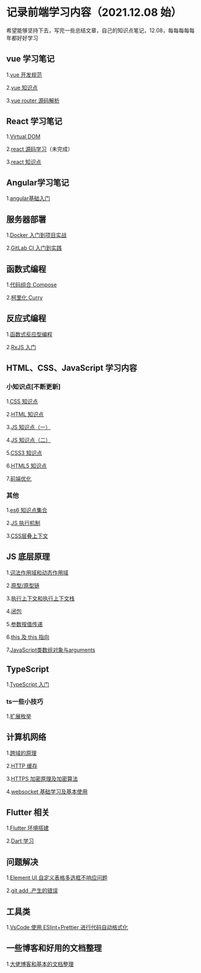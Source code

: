 # 记录前端学习内容（2021.12.08 始）

希望能够坚持下去，写完一些总结文章，自己的知识点笔记，12.08，每每每每每年都好好学习

## vue 学习笔记

1.[vue 开发规范](./Vue学习笔记/vue开发规范.md)

2.[vue 知识点](./Vue学习笔记/vue知识点.md)

3.[vue router 源码解析](./Vue学习笔记/VueRouter源码解析.md)

## React 学习笔记

1.[Virtual DOM](./React学习笔记/虚拟DOM.md)

2.[react 源码学习](./React学习笔记/react技术揭秘.md)（未完成）

3.[react 知识点](./React学习笔记/react知识点.md)

## Angular学习笔记

1.[angular基础入门](./Angular学习/angular入门.md)

## 服务器部署

1.[Docker 入门到项目实战](./服务器部署/Docker文档整理.md)

2.[GitLab CI 入门到实践](./服务器部署/GitLabCI文档整理.md)

## 函数式编程

1.[代码组合 Compose](./函数式编程/代码组合compose.md)

2.[柯里化 Curry](./函数式编程/柯里化curry.md)

## 反应式编程

1.[函数式反应型编程](./FRP/函数式反应型编程.md)

2.[RxJS 入门](./RxJS/RxJS入门.md)

## HTML、CSS、JavaScript 学习内容

### 小知识点[不断更新]

1.[CSS 知识点](<./HTML、CSS、JS学习笔记/CSS知识点(一).md>)

2.[HTML 知识点](./HTML、CSS、JS学习笔记/HTML知识点.md)

3.[JS 知识点（一）](<./HTML、CSS、JS学习笔记/JS知识点(一).md>)

4.[JS 知识点（二）](<./HTML、CSS、JS学习笔记/JS知识点(二).md>)

5.[CSS3 知识点](./HTML、CSS、JS学习笔记/CSS3知识点.md)

6.[HTML5 知识点](./HTML、CSS、JS学习笔记/HTML5知识点.md)

7.[前端优化](./HTML、CSS、JS学习笔记/前端优化.md)

### 其他

1.[es6 知识点集合](./HTML、CSS、JS学习笔记/es6.md)

2.[JS 执行机制](./HTML、CSS、JS学习笔记/js执行机制.md)

3.[CSS层叠上下文](./HTML、CSS、JS学习笔记/CSS层叠上下文.md)

## JS 底层原理

1.[词法作用域和动态作用域](./JavaScript底层原理/词法作用域和动态作用域.md)

2.[原型/原型链](./JavaScript底层原理/JavaScript原型原型链.md)

3.[执行上下文和执行上下文栈](./JavaScript底层原理/JavaScript执行上下文.md)

4.[闭包](./JavaScript底层原理/JavaScript闭包.md)

5.[参数按值传递](./JavaScript底层原理/JavaScript参数按值传递.md)

6.[this 及 this 指向](./JavaScript底层原理/this.md)

7.[JavaScript类数组对象与arguments](./JavaScript底层原理/JavaScript类数组对象与arguments.md)

## TypeScript

1.[TypeScript 入门](./TypeScript/TypeScript.md)

### ts一些小技巧

1.[扩展枚举](./TypeScript/扩展枚举.md)

## 计算机网络

1.[跨域的原理](./计算机网络/跨域的原理.md)

2.[HTTP 缓存](./计算机网络/HTTP缓存.md)

3.[HTTPS 加密原理及加密算法](./计算机网络/HTTPS加密原理及加密算法.md)

4.[websocket 基础学习及基本使用](./计算机网络/websocket学习.md)

## Flutter 相关

1.[Flutter 环境搭建](./Flutter学习笔记/Flutter环境搭建.md)

2.[Dart 学习](./Flutter学习笔记/Dart学习.md)

## 问题解决

1.[Element UI 自定义表格多选框不响应问题](./问题解决/ElementUI自定义表格插槽不响应问题.md)

2.[git add .产生的错误](./问题解决/git添加出错.md)

## 工具类

1.[VsCode 使用 ESlint+Prettier 进行代码自动格式化](./工具类/VsCode代码格式化配置.md)

## 一些博客和好用的文档整理

1.[大佬博客和基本的文档整理](./大佬博客及好用的文档整理/大佬博客及好用的文档整理.md)